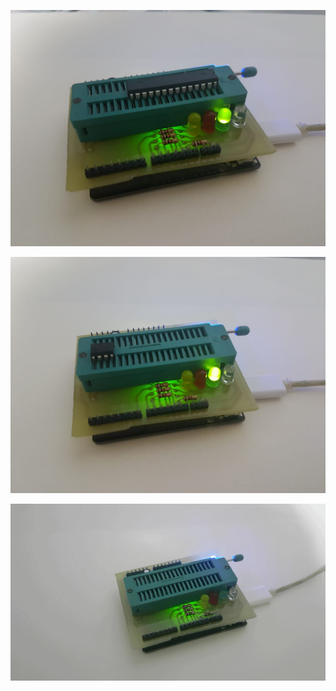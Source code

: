 
![Atmega328](./boot328.jpg?raw=true)



![ATtiny85](./boot85.jpg?raw=true)


![Power On](./power.gif?raw=true)
